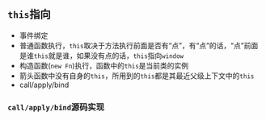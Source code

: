 ## `this`指向
* 事件绑定
* 普通函数执行，`this`取决于方法执行前面是否有“点”，有“点”的话，“点”前面是谁`this`就是谁，如果没有点的话，`this`指向`window`
* 构造函数(`new Fn`)执行，函数中的`this`是当前类的实例
* 箭头函数中没有自身的`this`，所用到的`this`都是其最近父级上下文中的`this`
* call/apply/bind


### `call/apply/bind`源码实现
